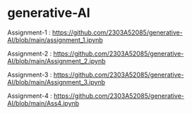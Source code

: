 # generative-AI
Assignment-1 : https://github.com/2303A52085/generative-AI/blob/main/assignment_1.ipynb

Assignment-2 : https://github.com/2303A52085/generative-AI/blob/main/Assignment_2.ipynb

Assignment-3 : https://github.com/2303A52085/generative-AI/blob/main/Assignment_3.ipynb

Assignment-4 : https://github.com/2303A52085/generative-AI/blob/main/Ass4.ipynb
